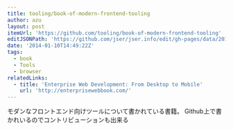 ```yaml
---
title: tooling/book-of-modern-frontend-tooling
author: azu
layout: post
itemUrl: 'https://github.com/tooling/book-of-modern-frontend-tooling'
editJSONPath: 'https://github.com/jser/jser.info/edit/gh-pages/data/2014/01/index.json'
date: '2014-01-10T14:49:22Z'
tags:
  - book
  - Tools
  - browser
relatedLinks:
  - title: 'Enterprise Web Development: From Desktop to Mobile'
    url: 'http://enterprisewebbook.com/'
---
```

モダンなフロントエンド向けツールについて書かれている書籍。
Github上で書かれいるのでコントリビューションも出来る
